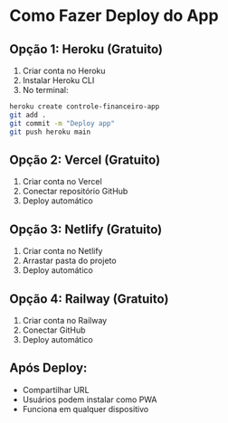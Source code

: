 # Como Fazer Deploy do App

## Opção 1: Heroku (Gratuito)
1. Criar conta no Heroku
2. Instalar Heroku CLI
3. No terminal:
```bash
heroku create controle-financeiro-app
git add .
git commit -m "Deploy app"
git push heroku main
```

## Opção 2: Vercel (Gratuito)
1. Criar conta no Vercel
2. Conectar repositório GitHub
3. Deploy automático

## Opção 3: Netlify (Gratuito)
1. Criar conta no Netlify
2. Arrastar pasta do projeto
3. Deploy automático

## Opção 4: Railway (Gratuito)
1. Criar conta no Railway
2. Conectar GitHub
3. Deploy automático

## Após Deploy:
- Compartilhar URL
- Usuários podem instalar como PWA
- Funciona em qualquer dispositivo
